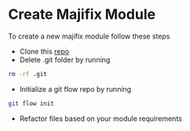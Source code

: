 # Create Majifix Module

To create a new majifix module follow these steps

- Clone this [repo](https://github.com/CodeTanzania/majifix-module-starter)
- Delete .git folder by running

```sh
rm -rf .git
```

- Initialize a git flow repo by running

```sh
git flow init
```

- Refactor files based on your module requirements
